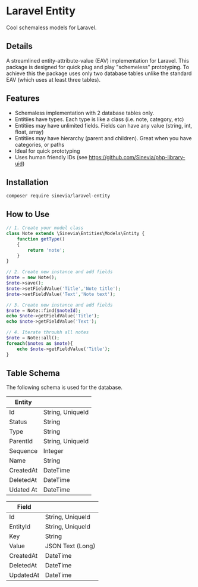 # Laravel Entity

Cool schemaless models for Laravel.

## Details ##
A streamlined entity-attribute-value (EAV) implementation for Laravel. This package is designed for quick plug and play "schemeless" prototyping. To achieve this the package uses only two database tables unlike the standard EAV (which uses at least three tables).

## Features ##

- Schemaless implementation with 2 database tables only.
- Entitiies have types. Each type is like a class (i.e. note, category, etc)
- Entitiies may have unlimited fields. Fields can have any value (string, int, float, array)
- Entitiies may have hierarchy (parent and children). Great when you have categories, or paths
- Ideal for quick prototyping
- Uses human friendly IDs (see https://github.com/Sinevia/php-library-uid)

## Installation ##

```
composer require sinevia/laravel-entity
```

## How to Use ##

```php
// 1. Create your model class
class Note extends \Sinevia\Entities\Models\Entity {
    function getType()
    {
        return 'note';
    }
}

// 2. Create new instance and add fields
$note = new Note();
$note->save();
$note->setFieldValue('Title','Note title');
$note->setFieldValue('Text','Note text');

// 3. Create new instance and add fields
$note = Note::find($noteId);
echo $note->getFieldValue('Title');
echo $note->getFieldValue('Text');

// 4. Iterate throuhh all notes
$note = Note::all();
foreach($notes as $note){
    echo $note->getFieldValue('Title');
}

```

## Table Schema ##

The following schema is used for the database.

| Entity    |                  |
|-----------|------------------|
| Id        | String, UniqueId |
| Status    | String           |
| Type      | String           |
| ParentId  | String, UniqueId |
| Sequence  | Integer          |
| Name      | String           |
| CreatedAt | DateTime         |
| DeletedAt | DateTime         |
| Udated At | DateTime         |

| Field     |                  |
|-----------|------------------|
| Id        | String, UniqueId |
| EntityId  | String, UniqueId |
| Key       | String           |
| Value     | JSON Text (Long) |
| CreatedAt | DateTime         |
| DeletedAt | DateTime         |
| UpdatedAt | DateTime         |
